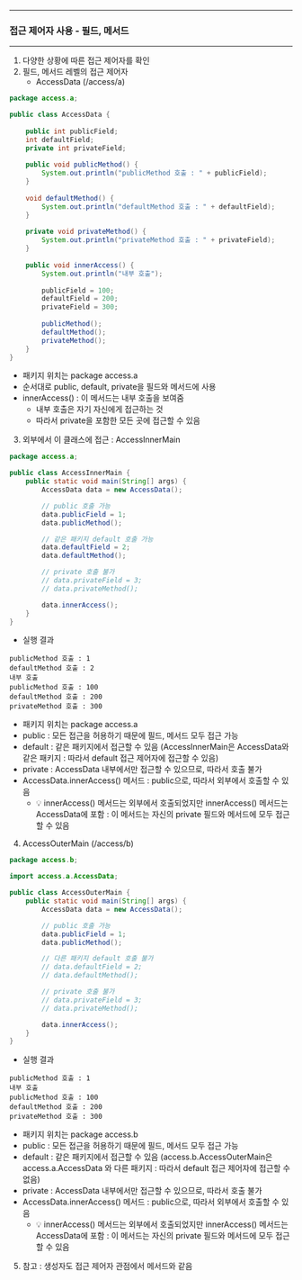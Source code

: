 -----
### 접근 제어자 사용 - 필드, 메서드
-----
1. 다양한 상황에 따른 접근 제어자를 확인
2. 필드, 메서드 레벨의 접근 제어자
   - AccessData (/access/a)
```java
package access.a;

public class AccessData {
    
    public int publicField;
    int defaultField;
    private int privateField;
    
    public void publicMethod() {
        System.out.println("publicMethod 호출 : " + publicField);
    }
    
    void defaultMethod() {
        System.out.println("defaultMethod 호출 : " + defaultField);
    }
    
    private void privateMethod() {
        System.out.println("privateMethod 호출 : " + privateField);
    }
    
    public void innerAccess() {
        System.out.println("내부 호출");
        
        publicField = 100;
        defaultField = 200;
        privateField = 300;
        
        publicMethod();
        defaultMethod();
        privateMethod();
    }
}
```
   - 패키지 위치는 package access.a 
   - 순서대로 public, default, private을 필드와 메서드에 사용
   - innerAccess() : 이 메서드는 내부 호출을 보여줌
      + 내부 호출은 자기 자신에게 접근하는 것
      + 따라서 private을 포함한 모든 곳에 접근할 수 있음

3. 외부에서 이 클래스에 접근 : AccessInnerMain
```java
package access.a;

public class AccessInnerMain {
    public static void main(String[] args) {
        AccessData data = new AccessData();

        // public 호출 가능
        data.publicField = 1;
        data.publicMethod();

        // 같은 패키지 default 호출 가능
        data.defaultField = 2;
        data.defaultMethod();

        // private 호출 불가
        // data.privateField = 3;
        // data.privateMethod();

        data.innerAccess();
    }
}
```
  - 실행 결과
```
publicMethod 호출 : 1
defaultMethod 호출 : 2
내부 호출
publicMethod 호출 : 100
defaultMethod 호출 : 200
privateMethod 호출 : 300
```

   - 패키지 위치는 package access.a
   - public : 모든 접근을 허용하기 때문에 필드, 메서드 모두 접근 가능
   - default : 같은 패키지에서 접근할 수 있음 (AccessInnerMain은 AccessData와 같은 패키지 : 따라서 default 접근 제어자에 접근할 수 있음)
   - private : AccessData 내부에서만 접근할 수 있으므로, 따라서 호출 불가
   - AccessData.innerAccess() 메서드 : public으로, 따라서 외부에서 호출할 수 있음
      + 💡 innerAccess() 메서드는 외부에서 호출되었지만 innerAccess() 메서드는 AccessData에 포함 : 이 메서드는 자신의 private 필드와 메서드에 모두 접근할 수 있음

4. AccessOuterMain (/access/b)
```java
package access.b;

import access.a.AccessData;

public class AccessOuterMain {
    public static void main(String[] args) {
        AccessData data = new AccessData();

        // public 호출 가능
        data.publicField = 1;
        data.publicMethod();

        // 다른 패키지 default 호출 불가
        // data.defaultField = 2;
        // data.defaultMethod();

        // private 호출 불가
        // data.privateField = 3;
        // data.privateMethod();

        data.innerAccess();
    }
}
```
  - 실행 결과
```
publicMethod 호출 : 1
내부 호출
publicMethod 호출 : 100
defaultMethod 호출 : 200
privateMethod 호출 : 300
```
  - 패키지 위치는 package access.b
   - public : 모든 접근을 허용하기 때문에 필드, 메서드 모두 접근 가능
   - default : 같은 패키지에서 접근할 수 있음 (access.b.AccessOuterMain은 access.a.AccessData 와 다른 패키지 : 따라서 default 접근 제어자에 접근할 수 없음)
   - private : AccessData 내부에서만 접근할 수 있으므로, 따라서 호출 불가
   - AccessData.innerAccess() 메서드 : public으로, 따라서 외부에서 호출할 수 있음
      + 💡 innerAccess() 메서드는 외부에서 호출되었지만 innerAccess() 메서드는 AccessData에 포함 : 이 메서드는 자신의 private 필드와 메서드에 모두 접근할 수 있음

5. 참고 : 생성자도 접근 제어자 관점에서 메서드와 같음
